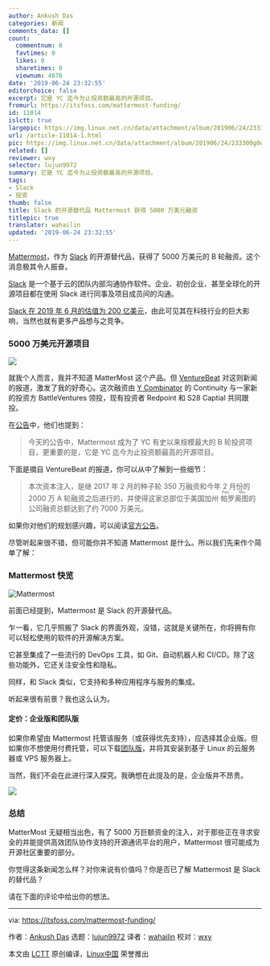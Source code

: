 ```yaml
---
author: Ankush Das
categories: 新闻
comments_data: []
count:
  commentnum: 0
  favtimes: 0
  likes: 0
  sharetimes: 0
  viewnum: 4676
date: '2019-06-24 23:32:55'
editorchoice: false
excerpt: 它是 YC 迄今为止投资额最高的开源项目。
fromurl: https://itsfoss.com/mattermost-funding/
id: 11014
islctt: true
largepic: https://img.linux.net.cn/data/attachment/album/201906/24/233300g0osmhionotenz9r.png
url: /article-11014-1.html
pic: https://img.linux.net.cn/data/attachment/album/201906/24/233300g0osmhionotenz9r.png.thumb.jpg
related: []
reviewer: wxy
selector: lujun9972
summary: 它是 YC 迄今为止投资额最高的开源项目。
tags:
- Slack
- 投资
thumb: false
title: Slack 的开源替代品 Mattermost 获得 5000 万美元融资
titlepic: true
translator: wahailin
updated: '2019-06-24 23:32:55'
---
```


[Mattermost](https://mattermost.com/)，作为 [Slack](https://itsfoss.com/slack-use-linux/) 的开源替代品，获得了 5000 万美元的 B 轮融资。这个消息极其令人振奋。


[Slack](https://slack.com) 是一个基于云的团队内部沟通协作软件。企业、初创企业、甚至全球化的开源项目都在使用 Slack 进行同事及项目成员间的沟通。


[Slack 在 2019 年 6 月的估值为 200 亿美元](https://www.ft.com/content/98747b36-9368-11e9-aea1-2b1d33ac3271)，由此可见其在科技行业的巨大影响，当然也就有更多产品想与之竞争。


### 5000 万美元开源项目


![](/data/attachment/album/201906/24/233300g0osmhionotenz9r.png)


就我个人而言，我并不知道 MatterMost 这个产品。但 [VentureBeat](https://venturebeat.com/2019/06/19/mattermost-raises-50-million-to-advance-its-open-source-slack-alternative/) 对这则新闻的报道，激发了我的好奇心。这次融资由 [Y Combinator](https://www.ycombinator.com/) 的 Continuity 与一家新的投资方 BattleVentures 领投，现有投资者 Redpoint 和 S28 Captial 共同跟投。


在[公告](https://mattermost.com/blog/yc-leads-50m-series-b-in-mattermost-as-open-source-slack-alternative/)中，他们也提到：



> 
> 今天的公告中，Mattermost 成为了 YC 有史以来规模最大的 B 轮投资项目，更重要的是，它是 YC 迄今为止投资额最高的开源项目。
> 
> 
> 


下面是摘自 VentureBeat 的报道，你可以从中了解到一些细节：



> 
> 本次资本注入，是继 2017 年 2 月的种子轮 350 万融资和今年 2 月份的 2000 万 A 轮融资之后进行的，并使得这家总部位于美国加州<ruby> 帕罗奥图 <rt>  Palo Alto </rt></ruby>的公司融资总额达到了约 7000 万美元。
> 
> 
> 


如果你对他们的规划感兴趣，可以阅读[官方公告](https://mattermost.com/blog/yc-leads-50m-series-b-in-mattermost-as-open-source-slack-alternative/)。


尽管听起来很不错，但可能你并不知道 Mattermost 是什么。所以我们先来作个简单了解：


### Mattermost 快览


![Mattermost](/data/attachment/album/201906/24/233306gputw598dopdtqoo.jpg)


前面已经提到，Mattermost 是 Slack 的开源替代品。


乍一看，它几乎照搬了 Slack 的界面外观，没错，这就是关键所在，你将拥有你可以轻松使用的软件的开源解决方案。


它甚至集成了一些流行的 DevOps 工具，如 Git、自动机器人和 CI/CD。除了这些功能外，它还关注安全性和隐私。


同样，和 Slack 类似，它支持和多种应用程序与服务的集成。


听起来很有前景？我也这么认为。


#### 定价：企业版和团队版


如果你希望由 Mattermost 托管该服务（或获得优先支持），应选择其企业版。但如果你不想使用付费托管，可以下载[团队版](https://mattermost.com/download/)，并将其安装到基于 Linux 的云服务器或 VPS 服务器上。


当然，我们不会在此进行深入探究。我确想在此提及的是，企业版并不昂贵。


![](/data/attachment/album/201906/24/233311r0k444g441114lv9.jpg)


### 总结


MatterMost 无疑相当出色，有了 5000 万巨额资金的注入，对于那些正在寻求安全的并能提供高效团队协作支持的开源通讯平台的用户，Mattermost 很可能成为开源社区重要的部分。


你觉得这条新闻怎么样？对你来说有价值吗？你是否已了解 Mattermost 是 Slack 的替代品？


请在下面的评论中给出你的想法。




---


via: <https://itsfoss.com/mattermost-funding/>


作者：[Ankush Das](https://itsfoss.com/author/ankush/) 选题：[lujun9972](https://github.com/lujun9972) 译者：[wahailin](https://github.com/wahailin) 校对：[wxy](https://github.com/wxy)


本文由 [LCTT](https://github.com/LCTT/TranslateProject) 原创编译，[Linux中国](https://linux.cn/) 荣誉推出